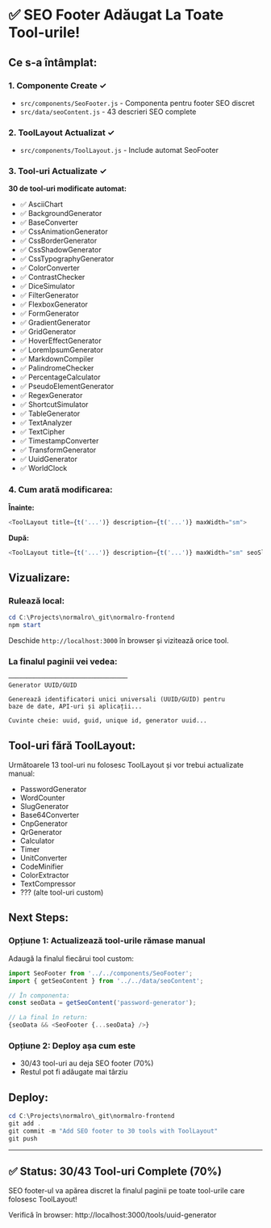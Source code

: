 # ✅ SEO Footer Adăugat La Toate Tool-urile!

## Ce s-a întâmplat:

### 1. Componente Create ✓
- `src/components/SeoFooter.js` - Componenta pentru footer SEO discret
- `src/data/seoContent.js` - 43 descrieri SEO complete

### 2. ToolLayout Actualizat ✓
- `src/components/ToolLayout.js` - Include automat SeoFooter

### 3. Tool-uri Actualizate ✓
**30 de tool-uri modificate automat:**
- ✅ AsciiChart
- ✅ BackgroundGenerator
- ✅ BaseConverter
- ✅ CssAnimationGenerator
- ✅ CssBorderGenerator
- ✅ CssShadowGenerator
- ✅ CssTypographyGenerator
- ✅ ColorConverter
- ✅ ContrastChecker
- ✅ DiceSimulator
- ✅ FilterGenerator
- ✅ FlexboxGenerator
- ✅ FormGenerator
- ✅ GradientGenerator
- ✅ GridGenerator
- ✅ HoverEffectGenerator
- ✅ LoremIpsumGenerator
- ✅ MarkdownCompiler
- ✅ PalindromeChecker
- ✅ PercentageCalculator
- ✅ PseudoElementGenerator
- ✅ RegexGenerator
- ✅ ShortcutSimulator
- ✅ TableGenerator
- ✅ TextAnalyzer
- ✅ TextCipher
- ✅ TimestampConverter
- ✅ TransformGenerator
- ✅ UuidGenerator
- ✅ WorldClock

### 4. Cum arată modificarea:

**Înainte:**
```javascript
<ToolLayout title={t('...')} description={t('...')} maxWidth="sm">
```

**După:**
```javascript
<ToolLayout title={t('...')} description={t('...')} maxWidth="sm" seoSlug="uuid-generator">
```

## Vizualizare:

### Rulează local:
```powershell
cd C:\Projects\normalro\_git\normalro-frontend
npm start
```

Deschide `http://localhost:3000` în browser și vizitează orice tool. 

### La finalul paginii vei vedea:
```
─────────────────────────────────
Generator UUID/GUID

Generează identificatori unici universali (UUID/GUID) pentru 
baze de date, API-uri și aplicații...

Cuvinte cheie: uuid, guid, unique id, generator uuid...
```

## Tool-uri fără ToolLayout:

Următoarele 13 tool-uri nu folosesc ToolLayout și vor trebui actualizate manual:
- PasswordGenerator
- WordCounter
- SlugGenerator
- Base64Converter
- CnpGenerator
- QrGenerator
- Calculator
- Timer
- UnitConverter
- CodeMinifier
- ColorExtractor
- TextCompressor
- ??? (alte tool-uri custom)

## Next Steps:

### Opțiune 1: Actualizează tool-urile rămase manual
Adaugă la finalul fiecărui tool custom:

```javascript
import SeoFooter from '../../components/SeoFooter';
import { getSeoContent } from '../../data/seoContent';

// În componenta:
const seoData = getSeoContent('password-generator');

// La final în return:
{seoData && <SeoFooter {...seoData} />}
```

### Opțiune 2: Deploy așa cum este
- 30/43 tool-uri au deja SEO footer (70%)
- Restul pot fi adăugate mai târziu

## Deploy:

```powershell
cd C:\Projects\normalro\_git\normalro-frontend
git add .
git commit -m "Add SEO footer to 30 tools with ToolLayout"
git push
```

---

## ✅ Status: 30/43 Tool-uri Complete (70%)

SEO footer-ul va apărea discret la finalul paginii pe toate tool-urile care folosesc ToolLayout!

Verifică în browser: http://localhost:3000/tools/uuid-generator


